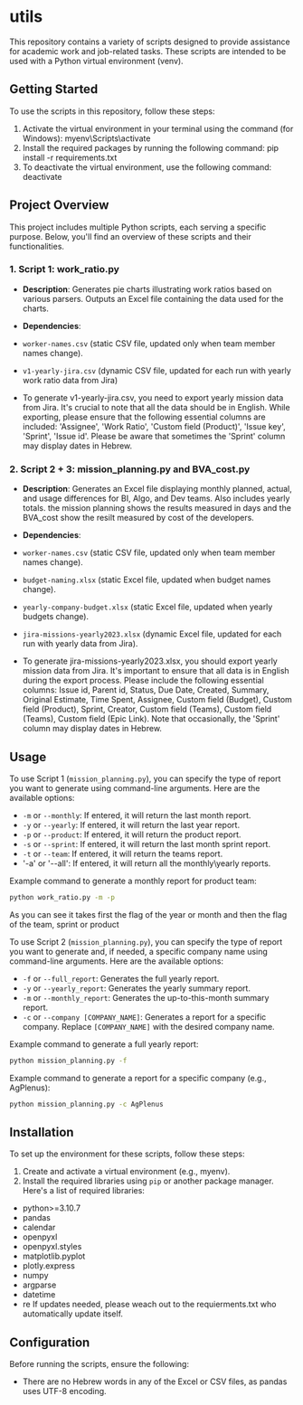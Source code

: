 # utils

This repository contains a variety of scripts designed to provide assistance for academic work and job-related tasks. These scripts are intended to be used with a Python virtual environment (venv).

## Getting Started

To use the scripts in this repository, follow these steps:

1. Activate the virtual environment in your terminal using the command (for Windows):
   myenv\Scripts\activate
2. Install the required packages by running the following command:
   pip install -r requirements.txt
3. To deactivate the virtual environment, use the following command:
   deactivate


## Project Overview

This project includes multiple Python scripts, each serving a specific purpose. Below, you'll find an overview of these scripts and their functionalities.

### 1. Script 1: work_ratio.py

- **Description**: Generates pie charts illustrating work ratios based on various parsers. Outputs an Excel file containing the data used for the charts.

- **Dependencies**:
- `worker-names.csv` (static CSV file, updated only when team member names change).
- `v1-yearly-jira.csv` (dynamic CSV file, updated for each run with yearly work ratio data from Jira)
- To generate v1-yearly-jira.csv, you need to export yearly mission data from Jira. It's crucial to note that all the data should be in English. While exporting, please ensure that the following essential columns are included: 'Assignee', 'Work Ratio', 'Custom field (Product)', 'Issue key', 'Sprint', 'Issue id'. Please be aware that sometimes the 'Sprint' column may display dates in Hebrew.

### 2. Script 2 + 3: mission_planning.py and BVA_cost.py

- **Description**: Generates an Excel file displaying monthly planned, actual, and usage differences for BI, Algo, and Dev teams. Also includes yearly totals. the mission planning shows the results measured in days and the BVA_cost show the resilt measured by cost of the developers.

- **Dependencies**: 
- `worker-names.csv` (static CSV file, updated only when team member names change).
- `budget-naming.xlsx` (static Excel file, updated when budget names change).
- `yearly-company-budget.xlsx` (static Excel file, updated when yearly budgets change).
- `jira-missions-yearly2023.xlsx` (dynamic Excel file, updated for each run with yearly data from Jira).
- To generate jira-missions-yearly2023.xlsx, you should export yearly mission data from Jira. It's important to ensure that all data is in English during the export process. Please include the following essential columns: Issue id, Parent id, Status, Due Date, Created, Summary, Original Estimate, Time Spent, Assignee, Custom field (Budget), Custom field (Product), Sprint, Creator, Custom field (Teams), Custom field (Teams), Custom field (Epic Link). Note that occasionally, the 'Sprint' column may display dates in Hebrew.

## Usage

To use Script 1 (`mission_planning.py`), you can specify the type of report you want to generate using command-line arguments. Here are the available options:

- `-m` or `--monthly`: If entered, it will return the last month report.
- `-y` or `--yearly`: If entered, it will return the last year report.
- `-p` or `--product`: If entered, it will return the product report.
- `-s` or `--sprint`: If entered, it will return the last month sprint report.
- `-t` or `--team`: If entered, it will return the teams report.
- '-a' or '--all': If entered, it will return all the monthly\yearly reports.

Example command to generate a monthly report for product team:
```bash
python work_ratio.py -m -p
```
As you can see it takes first the flag of the year or month and then the flag of the team, sprint or product

To use Script 2 (`mission_planning.py`), you can specify the type of report you want to generate and, if needed, a specific company name using command-line arguments. Here are the available options:

- `-f` or `--full_report`: Generates the full yearly report.
- `-y` or `--yearly_report`: Generates the yearly summary report.
- `-m` or `--monthly_report`: Generates the up-to-this-month summary report.
- `-c` or `--company [COMPANY_NAME]`: Generates a report for a specific company. Replace `[COMPANY_NAME]` with the desired company name.

Example command to generate a full yearly report:
```bash
python mission_planning.py -f
```

Example command to generate a report for a specific company (e.g., AgPlenus):

```bash
python mission_planning.py -c AgPlenus
```


## Installation

To set up the environment for these scripts, follow these steps:

1. Create and activate a virtual environment (e.g., myenv).
2. Install the required libraries using `pip` or another package manager. Here's a list of required libraries:
- python>=3.10.7
- pandas
- calendar
- openpyxl
- openpyxl.styles
- matplotlib.pyplot
- plotly.express
- numpy
- argparse
- datetime
- re
If updates needed, please weach out to the requierments.txt who automatically update itself.

## Configuration

Before running the scripts, ensure the following:

- There are no Hebrew words in any of the Excel or CSV files, as pandas uses UTF-8 encoding.


